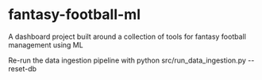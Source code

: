 # fantasy-football-ml
A dashboard project built around a collection of tools for fantasy football management using ML

Re-run the data ingestion pipeline with python src/run_data_ingestion.py --reset-db